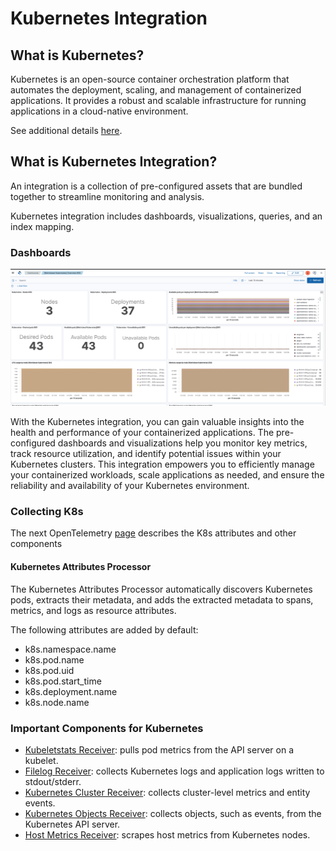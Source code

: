 # Kubernetes Integration

## What is Kubernetes?

Kubernetes is an open-source container orchestration platform that automates the deployment, scaling, and management of containerized applications. It provides a robust and scalable infrastructure for running applications in a cloud-native environment.

See additional details [here](https://kubernetes.io/).

## What is Kubernetes Integration?

An integration is a collection of pre-configured assets that are bundled together to streamline monitoring and analysis.

Kubernetes integration includes dashboards, visualizations, queries, and an index mapping.

### Dashboards
![Dashboard](../static/dashboard.png)


With the Kubernetes integration, you can gain valuable insights into the health and performance of your containerized applications. The pre-configured dashboards and visualizations help you monitor key metrics, track resource utilization, and identify potential issues within your Kubernetes clusters. This integration empowers you to efficiently manage your containerized workloads, scale applications as needed, and ensure the reliability and availability of your Kubernetes environment.

### Collecting K8s 
The next OpenTelemetry [page](https://opentelemetry.io/docs/kubernetes/collector/components/) describes the K8s attributes and other components

#### Kubernetes Attributes Processor 
The Kubernetes Attributes Processor automatically discovers Kubernetes pods, extracts their metadata, and adds the extracted metadata to spans, metrics, and logs as resource attributes.

The following attributes are added by default:

- k8s.namespace.name
- k8s.pod.name
- k8s.pod.uid
- k8s.pod.start_time
- k8s.deployment.name
- k8s.node.name

### Important Components for Kubernetes

 - [Kubeletstats Receiver](https://opentelemetry.io/docs/kubernetes/collector/components/#kubeletstats-receiver): pulls pod metrics from the API server on a kubelet.
 - [Filelog Receiver](https://opentelemetry.io/docs/kubernetes/collector/components/#filelog-receiver): collects Kubernetes logs and application logs written to stdout/stderr.
 - [Kubernetes Cluster Receiver](https://opentelemetry.io/docs/kubernetes/collector/components/#kubernetes-cluster-receiver): collects cluster-level metrics and entity events.
 - [Kubernetes Objects Receiver](https://opentelemetry.io/docs/kubernetes/collector/components/#kubernetes-objects-receiver): collects objects, such as events, from the Kubernetes API server.
 - [Host Metrics Receiver](https://opentelemetry.io/docs/kubernetes/collector/components/#host-metrics-receiver): scrapes host metrics from Kubernetes nodes.